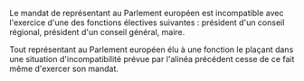 Le mandat de représentant au Parlement européen est incompatible avec l'exercice d'une des fonctions électives suivantes : président d'un conseil régional, président d'un conseil général, maire.

Tout représentant au Parlement européen élu à une fonction le plaçant dans une situation d'incompatibilité prévue par l'alinéa précédent cesse de ce fait même d'exercer son mandat.
